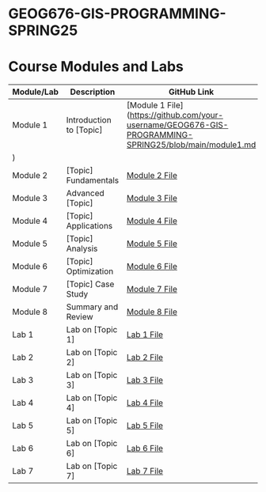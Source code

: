 # GEOG676-GIS-PROGRAMMING-SPRING25


# Course Modules and Labs

| **Module/Lab** | **Description**           | **GitHub Link**                       |
|-----------------|---------------------------|---------------------------------------|
| Module 1        | Introduction to [Topic]  | [Module 1 File](https://github.com/your-username/GEOG676-GIS-PROGRAMMING-SPRING25/blob/main/module1.md
) |
| Module 2        | [Topic] Fundamentals     | [Module 2 File](https://github.com/your-username/your-repo-name/blob/main/module2.md) |
| Module 3        | Advanced [Topic]         | [Module 3 File](https://github.com/your-username/your-repo-name/blob/main/module3.md) |
| Module 4        | [Topic] Applications     | [Module 4 File](https://github.com/your-username/your-repo-name/blob/main/module4.md) |
| Module 5        | [Topic] Analysis         | [Module 5 File](https://github.com/your-username/your-repo-name/blob/main/module5.md) |
| Module 6        | [Topic] Optimization     | [Module 6 File](https://github.com/your-username/your-repo-name/blob/main/module6.md) |
| Module 7        | [Topic] Case Study       | [Module 7 File](https://github.com/your-username/your-repo-name/blob/main/module7.md) |
| Module 8        | Summary and Review       | [Module 8 File](https://github.com/your-username/your-repo-name/blob/main/module8.md) |
| Lab 1           | Lab on [Topic 1]         | [Lab 1 File](https://github.com/your-username/your-repo-name/blob/main/lab1.md)       |
| Lab 2           | Lab on [Topic 2]         | [Lab 2 File](https://github.com/your-username/your-repo-name/blob/main/lab2.md)       |
| Lab 3           | Lab on [Topic 3]         | [Lab 3 File](https://github.com/your-username/your-repo-name/blob/main/lab3.md)       |
| Lab 4           | Lab on [Topic 4]         | [Lab 4 File](https://github.com/your-username/your-repo-name/blob/main/lab4.md)       |
| Lab 5           | Lab on [Topic 5]         | [Lab 5 File](https://github.com/your-username/your-repo-name/blob/main/lab5.md)       |
| Lab 6           | Lab on [Topic 6]         | [Lab 6 File](https://github.com/your-username/your-repo-name/blob/main/lab6.md)       |
| Lab 7           | Lab on [Topic 7]         | [Lab 7 File](https://github.com/your-username/your-repo-name/blob/main/lab7.md)       |
